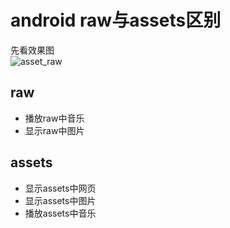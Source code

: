 # android raw与assets区别
先看效果图   
![asset_raw][1]
## raw
- 播放raw中音乐
- 显示raw中图片

## assets
- 显示assets中网页
- 显示assets中图片
- 播放assets中音乐

[1]: http://p0kng3270.bkt.clouddn.com/raw_asset.gif
